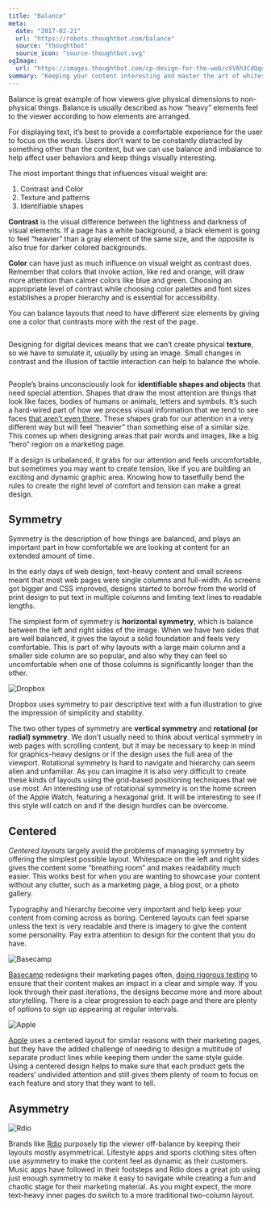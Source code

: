 ```yaml
---
title: "Balance"
meta:
  date: "2017-02-21"
  url: "https://robots.thoughtbot.com/balance"
  source: "thoughtbot"
  source_icon: "source-thoughtbot.svg"
ogImage:
  url: "https://images.thoughtbot.com/cp-design-for-the-web/cVVAh3CdQqqBRE08qLYm_elements-balance-texture.png"
summary: "Keeping your content interesting and master the art of whitespace in this latest article on how to bring art principles to web design."
---
```


Balance is great example
of how viewers give physical dimensions
to non-physical things.
Balance is usually described
as how “heavy” elements feel to the viewer
according to how elements are arranged.

For displaying text,
it’s best to provide a comfortable experience
for the user to focus on the words.
Users don’t want to be constantly distracted
by something other than the content,
but we can use balance and imbalance
to help affect user behaviors
and keep things visually interesting.

The most important things
that influences visual weight are:

1. Contrast and Color
2. Texture and patterns
3. Identifiable shapes

<strong>Contrast</strong> is the visual difference
between the lightness and darkness
of visual elements.
If a page has a white background,
a black element
is going to feel “heavier”
than a gray element of the same size,
and the opposite is also true
for darker colored backgrounds.

<strong>Color</strong> can have just as much influence
on visual weight as contrast does.
Remember that colors
that invoke action,
like red and orange,
will draw more attention
than calmer colors
like blue and green.
Choosing an appropriate level of contrast
while choosing color palettes and font sizes
establishes a proper hierarchy
and is essential for accessibility.

You can balance layouts
that need to have different size elements
by giving one a color
that contrasts more
with the rest of the page.

<img src="https://images.thoughtbot.com/cp-design-for-the-web/x846AE53QsyOQlT4Sj6V_elements-balance-contrast.png" alt="">

Designing for digital devices
means that we can’t create physical <strong>texture</strong>,
so we have to simulate it,
usually by using an image.
Small changes in contrast
and the illusion of tactile interaction
can help to balance the whole.

<img src="https://images.thoughtbot.com/cp-design-for-the-web/cVVAh3CdQqqBRE08qLYm_elements-balance-texture.png" alt="">

People’s brains unconsciously look
for <strong>identifiable shapes and objects</strong>
that need special attention.
Shapes that draw the most attention
are things that look like faces,
bodies of humans or animals,
letters and symbols.
It’s such a hard-wired part
of how we process visual information
that we tend to see faces
<a href="https://en.wikipedia.org/wiki/Pareidolia">that aren’t even there</a>.
These shapes grab for our attention
in a very different way
but will feel “heavier”
than something else
of a similar size.
This comes up when designing
areas that pair words and images,
like a big “hero” region
on a marketing page.

If a design is unbalanced,
it grabs for our attention
and feels uncomfortable,
but sometimes you may want to create tension,
like if you are building
an exciting and dynamic graphic area.
Knowing how to tasetfully bend the rules
to create the right level of comfort
and tension can make a great design.

## Symmetry

Symmetry is the description
of how things are balanced,
and plays an important part
in how comfortable we are
looking at content
for an extended amount of time.

In the early days of web design,
text-heavy content and small screens
meant that most web pages
were single columns and full-width.
As screens got bigger
and CSS improved,
designs started to borrow
from the world of print design
to put text in multiple columns
and limiting text lines
to readable lengths.

The simplest form of symmetry
is <strong>horizontal symmetry</strong>,
which is balance between
the left and right sides
of the image.
When we have two sides
that are well balanced,
it gives the layout
a solid foundation
and feels very comfortable.
This is part of why
layouts with a large main column
and a smaller side column
are so popular,
and also why they can feel so uncomfortable
when one of those columns
is significantly longer
than the other.

<img src="https://images.thoughtbot.com/cp-design-for-the-web/TuaH387QKe1zxhvexzoc_elements-balance-dropbox.png" alt="Dropbox">

Dropbox uses symmetry
to pair descriptive text
with a fun illustration
to give the impression of simplicity
and stability.

The two other types of symmetry
are <strong>vertical symmetry</strong>
and <strong>rotational (or radial) symmetry</strong>.
We don’t usually need to think
about vertical symmetry
in web pages with scrolling content,
but it may be necessary to keep in mind
for graphics-heavy designs
or if the design uses the full area
of the viewport.
Rotational symmetry is hard to navigate
and hierarchy can seem alien
and unfamiliar.
As you can imagine it is also very difficult
to create these kinds of layouts
using the grid-based positioning techniques
that we use most.
An interesting use of rotational symmetry
is on the home screen
of the Apple Watch,
featuring a hexagonal grid.
It will be interesting to see
if this style will catch on
and if the design hurdles can be overcome.

## Centered

<em>Centered layouts</em> largely avoid the problems
of managing symmetry by offering
the simplest possible layout.
Whitespace on the left and right sides
gives the content some “breathing room”
and makes readability much easier.
This works best
for when you are wanting
to showcase your content
without any clutter,
such as a marketing page,
a blog post,
or a photo gallery.

Typography and hierarchy
become very important
and help keep your content
from coming across as boring.
Centered layouts can feel sparse
unless the text is very readable
and there is imagery
to give the content some personality.
Pay extra attention
to design for the content
that you do have.

<img src="https://images.thoughtbot.com/cp-design-for-the-web/hJIZfpQfi0IlLUD73tSQ_elements-balance-basecamp.png" alt="Basecamp">

<a href="http://basecamp.com">Basecamp</a> redesigns their marketing pages often,
<a href="https://signalvnoise.com/posts/2977">doing rigorous testing</a>
to ensure that their content
makes an impact
in a clear and simple way.
If you look through their past iterations,
the designs become
more and more about storytelling.
There is a clear progression
to each page
and there are plenty
of options to sign up
appearing at regular intervals.

<img src="https://images.thoughtbot.com/cp-design-for-the-web/pkKNr38xSVurvkSNIagS_elements-balance-apple.png" alt="Apple">

<a href="http://apple.com">Apple</a> uses a centered layout
for similar reasons
with their marketing pages,
but they have the added challenge
of needing to design a multitude
of separate product lines
while keeping them under the same style guide.
Using a centered design
helps to make sure that each product
gets the readers’ undivided attention
and still gives them plenty of room
to focus on each feature
and story that they want to tell.

## Asymmetry

<img src="https://images.thoughtbot.com/cp-design-for-the-web/GuT8M6JBS6OiUwXsGCzZ_elements-balance-rdio.png" alt="Rdio">

Brands like <a href="http://rdio.com">Rdio</a> purposely tip the viewer off-balance
by keeping their layouts mostly asymmetrical.
Lifestyle apps and sports clothing sites
often use asymmetry
to make the content feel as dynamic
as their customers.
Music apps have followed in their footsteps
and Rdio does a great job
using just enough symmetry
to make it easy to navigate
while creating a fun and chaotic stage
for their marketing material.
As you might expect,
the more text-heavy inner pages
do switch to a more traditional two-column layout.

